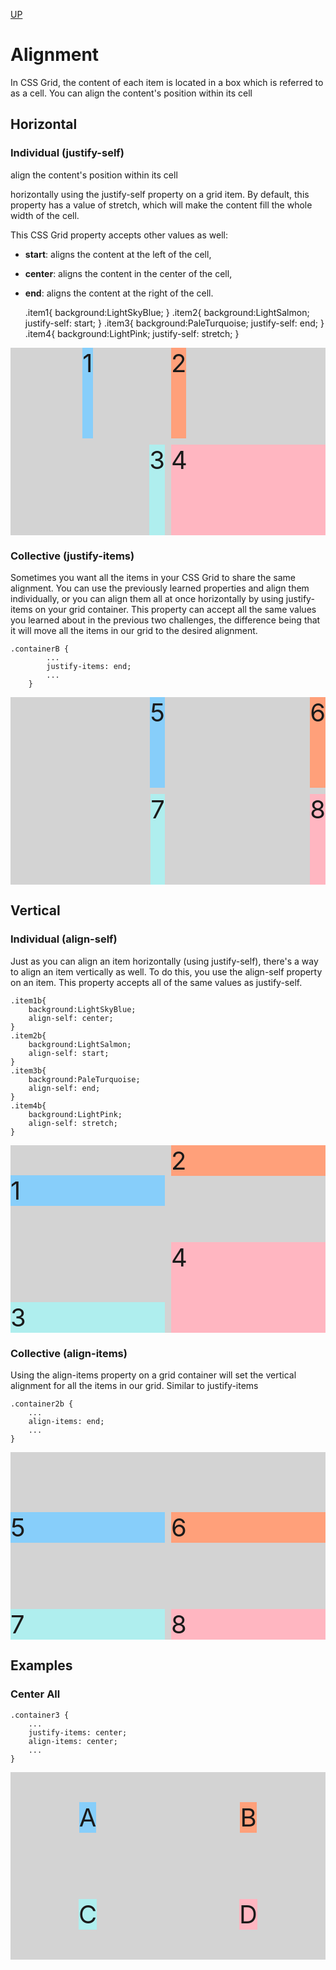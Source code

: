 [UP](./index.md)

# Alignment
In CSS Grid, the content of each item is located in a box which is referred to as a cell. You can align the content's position within its cell 

## Horizontal

### Individual (justify-self)
align the content's position within its cell 

horizontally using the justify-self property on a grid item. By default, this property has a value of stretch, which will make the content fill the whole width of the cell. 

This CSS Grid property accepts other values as well:

- **start**: aligns the content at the left of the cell,
- **center**: aligns the content in the center of the cell,
- **end**: aligns the content at the right of the cell.


	.item1{
		background:LightSkyBlue;
	}
	.item2{
		background:LightSalmon;
		justify-self: start;
	}
	.item3{
		background:PaleTurquoise;
		justify-self: end;
	}
	.item4{
		background:LightPink;
		justify-self: stretch;
	}

<style>
  .item1{
    background:LightSkyBlue;
	justify-self: center;
  }
  .item2{
    background:LightSalmon;
    justify-self: start;
  }
  .item3{
    background:PaleTurquoise;
    justify-self: end;
  }
  .item4{
    background:LightPink;
    justify-self: stretch
  }
  
  .container {
    font-size: 40px;
    min-height: 300px;
    width: 100%;
    background: LightGray;
    display: grid;
    grid-template-columns: 1fr 1fr;
    grid-template-rows: 1fr 1fr;
    grid-gap: 10px;
  }
</style>
  
<div class="container">
  <div class="item1">1</div>
  <div class="item2">2</div>
  <div class="item3">3</div>
  <div class="item4">4</div>
</div>

### Collective (justify-items)
Sometimes you want all the items in your CSS Grid to share the same alignment. You can use the previously learned properties and align them individually, or you can align them all at once horizontally by using justify-items on your grid container. This property can accept all the same values you learned about in the previous two challenges, the difference being that it will move all the items in our grid to the desired alignment.

	.containerB {
			...
			justify-items: end;
			...
		}


<style>
  .item5{background:LightSkyBlue;}
  .item6{background:LightSalmon;}
  .item7{background:PaleTurquoise;}
  .item8{background:LightPink;}
  
  .containerB {
    font-size: 40px;
    min-height: 300px;
    width: 100%;
    background: LightGray;
    display: grid;
    grid-template-columns: 1fr 1fr;
    grid-template-rows: 1fr 1fr;
    grid-gap: 10px;
	justify-items: end;
  }
</style>
  
<div class="containerB">
  <div class="item5">5</div>
  <div class="item6">6</div>
  <div class="item7">7</div>
  <div class="item8">8</div>
</div>

## Vertical

### Individual (align-self)
Just as you can align an item horizontally (using justify-self), there's a way to align an item vertically as well. To do this, you use the align-self property on an item. This property accepts all of the same values as justify-self.

	.item1b{
		background:LightSkyBlue;
		align-self: center;
	}
	.item2b{
		background:LightSalmon;
		align-self: start;
	}
	.item3b{
		background:PaleTurquoise;
		align-self: end;
	}
	.item4b{
		background:LightPink;
		align-self: stretch;
	}

<style>
  .item1b{
    background:LightSkyBlue;
	align-self: center;
  }
  .item2b{
    background:LightSalmon;
    align-self: start;
  }
  .item3b{
    background:PaleTurquoise;
    align-self: end;
  }
  .item4b{
    background:LightPink;
    align-self: stretch
  }
  
  .container2 {
    font-size: 40px;
    min-height: 300px;
    width: 100%;
    background: LightGray;
    display: grid;
    grid-template-columns: 1fr 1fr;
    grid-template-rows: 1fr 1fr;
    grid-gap: 10px;
  }
</style>
  
<div class="container2">
  <div class="item1b">1</div>
  <div class="item2b">2</div>
  <div class="item3b">3</div>
  <div class="item4b">4</div>
</div>

### Collective (align-items)
Using the align-items property on a grid container will set the vertical alignment for all the items in our grid. Similar to justify-items

	.container2b {
		...
		align-items: end;
		...
	}

<style>
  .item5b{background:LightSkyBlue;}
  .item6b{background:LightSalmon;}
  .item7b{background:PaleTurquoise;}
  .item8b{background:LightPink;}
  
  .container2b {
    font-size: 40px;
    min-height: 300px;
    width: 100%;
    background: LightGray;
    display: grid;
    grid-template-columns: 1fr 1fr;
    grid-template-rows: 1fr 1fr;
    grid-gap: 10px;
	align-items: end;
  }
</style>
  
<div class="container2b">
  <div class="item5b">5</div>
  <div class="item6b">6</div>
  <div class="item7b">7</div>
  <div class="item8b">8</div>
</div>

## Examples

### Center All

	.container3 {
		...
		justify-items: center;
		align-items: center;
		...
	}

<style>
  .item3v{background:LightSkyBlue;}
  .item3x{background:LightSalmon;}
  .item3y{background:PaleTurquoise;}
  .item3z{background:LightPink;}
  
  .container3 {
    font-size: 40px;
    min-height: 300px;
    width: 100%;
    background: LightGray;
    display: grid;
    grid-template-columns: 1fr 1fr;
    grid-template-rows: 1fr 1fr;
    grid-gap: 10px;
	justify-items: center;
	align-items: center;
  }
</style>
  
<div class="container3">
  <div class="item3v">A</div>
  <div class="item3x">B</div>
  <div class="item3y">C</div>
  <div class="item3z">D</div>
</div>
